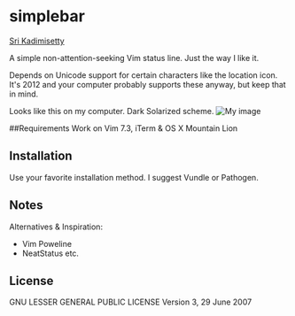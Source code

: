 # simplebar

[Sri Kadimisetty](http://sri.io)


A simple non-attention-seeking Vim status line. Just the way I like it.


Depends on Unicode support for certain characters like the location icon. 
It's 2012 and your computer probably supports these anyway, but keep that in mind.


Looks like this on my computer. Dark Solarized scheme. 
![My image](https://raw.github.com/kadimisetty/vim-simplebar/master/docs/source/sample.png)


##Requirements
Work on Vim 7.3, iTerm & OS X Mountain Lion


## Installation
Use your favorite installation method. I suggest Vundle or Pathogen.


## Notes
Alternatives & Inspiration:
* Vim Poweline
* NeatStatus etc.

## License
GNU LESSER GENERAL PUBLIC LICENSE
Version 3, 29 June 2007

